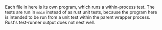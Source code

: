 Each file in here is its own program, which runs a within-process test.  The tests are run in `main` instead of as rust unit tests, because the program here is intended to be run from a unit test within the parent wrapper process.  Rust's test-runner output does not nest well.
